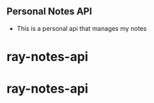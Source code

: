 ## Personal Notes API

- This is a personal api that manages my notes
# ray-notes-api
# ray-notes-api
